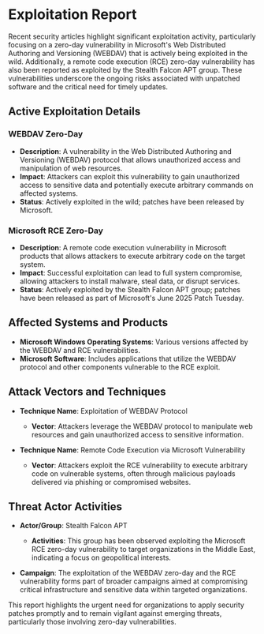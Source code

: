 # Exploitation Report

Recent security articles highlight significant exploitation activity, particularly focusing on a zero-day vulnerability in Microsoft's Web Distributed Authoring and Versioning (WEBDAV) that is actively being exploited in the wild. Additionally, a remote code execution (RCE) zero-day vulnerability has also been reported as exploited by the Stealth Falcon APT group. These vulnerabilities underscore the ongoing risks associated with unpatched software and the critical need for timely updates.

## Active Exploitation Details

### WEBDAV Zero-Day
- **Description**: A vulnerability in the Web Distributed Authoring and Versioning (WEBDAV) protocol that allows unauthorized access and manipulation of web resources.
- **Impact**: Attackers can exploit this vulnerability to gain unauthorized access to sensitive data and potentially execute arbitrary commands on affected systems.
- **Status**: Actively exploited in the wild; patches have been released by Microsoft.
  
### Microsoft RCE Zero-Day
- **Description**: A remote code execution vulnerability in Microsoft products that allows attackers to execute arbitrary code on the target system.
- **Impact**: Successful exploitation can lead to full system compromise, allowing attackers to install malware, steal data, or disrupt services.
- **Status**: Actively exploited by the Stealth Falcon APT group; patches have been released as part of Microsoft's June 2025 Patch Tuesday.

## Affected Systems and Products

- **Microsoft Windows Operating Systems**: Various versions affected by the WEBDAV and RCE vulnerabilities.
- **Microsoft Software**: Includes applications that utilize the WEBDAV protocol and other components vulnerable to the RCE exploit.

## Attack Vectors and Techniques

- **Technique Name**: Exploitation of WEBDAV Protocol
  - **Vector**: Attackers leverage the WEBDAV protocol to manipulate web resources and gain unauthorized access to sensitive information.

- **Technique Name**: Remote Code Execution via Microsoft Vulnerability
  - **Vector**: Attackers exploit the RCE vulnerability to execute arbitrary code on vulnerable systems, often through malicious payloads delivered via phishing or compromised websites.

## Threat Actor Activities

- **Actor/Group**: Stealth Falcon APT
  - **Activities**: This group has been observed exploiting the Microsoft RCE zero-day vulnerability to target organizations in the Middle East, indicating a focus on geopolitical interests.
  
- **Campaign**: The exploitation of the WEBDAV zero-day and the RCE vulnerability forms part of broader campaigns aimed at compromising critical infrastructure and sensitive data within targeted organizations.

This report highlights the urgent need for organizations to apply security patches promptly and to remain vigilant against emerging threats, particularly those involving zero-day vulnerabilities.